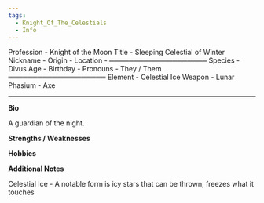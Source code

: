 ```yaml
---
tags:
  - Knight_Of_The_Celestials
  - Info
---
```

Profession - Knight of the Moon
Title - Sleeping Celestial of Winter
Nickname - 
Origin - 
Location - 
════════════════════
Species - Divus
Age - 
Birthday -
Pronouns - They / Them
════════════════════
Element - Celestial Ice
Weapon - Lunar Phasium - Axe

-------------


**Bio**

A guardian of the night.
  
  
**Strengths / Weaknesses**




**Hobbies**




**Additional Notes**

Celestial Ice - A notable form is icy stars that can be thrown, freezes what it touches